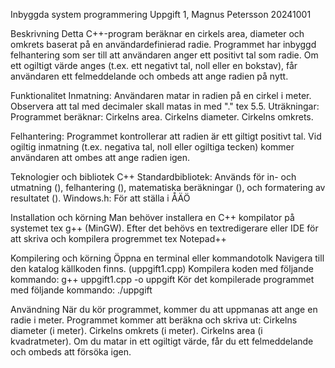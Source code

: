 Inbyggda system programmering
Uppgift 1, Magnus Petersson
20241001

Beskrivning
Detta C++-program beräknar en cirkels area, diameter och omkrets baserat på en användardefinierad radie. 
Programmet har inbyggd felhantering som ser till att användaren anger ett positivt tal som radie. 
Om ett ogiltigt värde anges (t.ex. ett negativt tal, noll eller en bokstav), 
får användaren ett felmeddelande och ombeds att ange radien på nytt.

Funktionalitet
Inmatning: Användaren matar in radien på en cirkel i meter. Observera att tal med decimaler skall matas in med "." tex 5.5. 
Uträkningar: Programmet beräknar:
Cirkelns area.
Cirkelns diameter.
Cirkelns omkrets.

Felhantering: Programmet kontrollerar att radien är ett giltigt positivt tal. Vid ogiltig inmatning (t.ex. negativa tal, noll eller ogiltiga tecken) kommer användaren att ombes att ange radien igen.

Teknologier och bibliotek
C++ Standardbibliotek: Används för in- och utmatning (<iostream>), felhantering (<limits>), matematiska beräkningar (<cmath>), och formatering av resultatet (<iomanip>).
Windows.h: För att ställa i ÅÄÖ

Installation och körning
Man behöver installera en C++ kompilator på systemet tex g++ (MinGW).
Efter det behövs en textredigerare eller IDE för att skriva och kompilera progremmet tex Notepad++

Kompilering och körning
Öppna en terminal eller kommandotolk
Navigera till den katalog källkoden finns. (uppgift1.cpp)
Kompilera koden med följande kommando: g++ uppgift1.cpp -o uppgift
Kör det kompilerade programmet med följande kommando: ./uppgift

Användning
När du kör programmet, kommer du att uppmanas att ange en radie i meter.
Programmet kommer att beräkna och skriva ut:
Cirkelns diameter (i meter).
Cirkelns omkrets (i meter).
Cirkelns area (i kvadratmeter).
Om du matar in ett ogiltigt värde, får du ett felmeddelande och ombeds att försöka igen.

